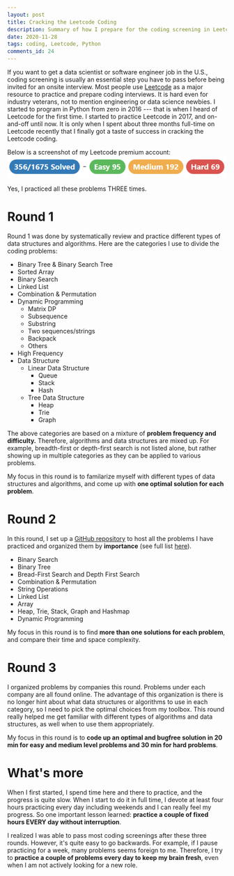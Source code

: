 ```yaml
---
layout: post
title: Cracking the Leetcode Coding
description: Summary of how I prepare for the coding screening in Leetcode
date: 2020-11-28
tags: coding, Leetcode, Python
comments_id: 24
---
```


If you want to get a data scientist or software engineer job in the U.S., coding screening is usually an essential step you have to pass before being invited for an onsite interview. Most people use [Leetcode](www.leetcode.com) as a major resource to practice and prepare coding interviews. It is hard even for industry veterans, not to mention engineering or data science newbies. I started to program in Python from zero in 2016 --- that is when I heard of Leetcode for the first time. I started to practice Leetcode in 2017, and on-and-off until now. It is only when I spent about three months full-time on Leetcode recently that I finally got a taste of success in cracking the Leetcode coding.

Below is a screenshot of my Leetcode premium account:
![](/assets/2020-11-30-19-56-22.png)

Yes, I practiced all these problems THREE times.

# Round 1
Round 1 was done by systematically review and practice different types of data structures and algorithms. Here are the categories I use to divide the coding problems:

- Binary Tree & Binary Search Tree
- Sorted Array
- Binary Search
- Linked List
- Combination & Permutation
- Dynamic Programming
    - Matrix DP
    - Subsequence
    - Substring
    - Two sequences/strings
    - Backpack
    - Others
- High Frequency
- Data Structure
    - Linear Data Structure
        - Queue
        - Stack
        - Hash
    - Tree Data Structure
        - Heap 
        - Trie
        - Graph

The above categories are based on a mixture of **problem frequency and difficulty.** Therefore, algorithms and data structures are mixed up. For example, breadth-first or depth-first search is not listed alone, but rather showing up in multiple categories as they can be applied to various problems.

My focus in this round is to familarize myself with different types of data structures and algorithms, and come up with **one optimal solution for each problem**.

# Round 2

In this round, I set up a [GitHub repository](https://github.com/CathyQian/Data-Structures-and-Algorithms/tree/master/AllSolutions) to host all the problems I have practiced and organized them by **importance** (see full list [here](https://github.com/CathyQian/Data-Structures-and-Algorithms/blob/master/Organize%20by%20Categories.md)).

- Binary Search
- Binary Tree
- Bread-First Search and Depth First Search
- Combination & Permutation
- String Operations
- Linked List
- Array
- Heap, Trie, Stack, Graph and Hashmap
- Dynamic Programming

My focus in this round is to find **more than one solutions for each problem**, and compare their time and space complexity.

# Round 3

I organized problems by companies this round. Problems under each company are all found online. The advantage of this organization is there is no longer hint about what data structures or algorithms to use in each category, so I need to pick the optimal choices from my toolbox. This round really helped me get familiar with different types of algorithms and data structures, as well when to use them appropriately. 

My focus in this round is to **code up an optimal and bugfree solution in 20 min for easy and medium level problems and 30 min for hard problems**.

# What's more

When I first started, I spend time here and there to practice, and the progress is quite slow. When I start to do it in full time, I devote at least four hours practicing every day including weekends and I can really feel my progress. So one important lesson learned: **practice a couple of fixed hours EVERY day without interruption**.

I realized I was able to pass most coding screenings after these three rounds. However, it's quite easy to go backwards. For example, if I pause practicing for a week, many problems seems foreign to me. Therefore, I try to **practice a couple of problems every day to keep my brain fresh**, even when I am not actively looking for a new role.